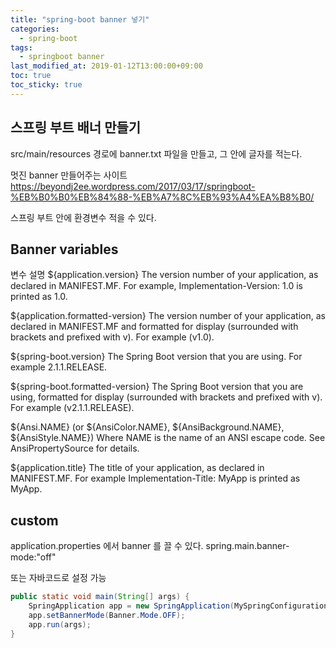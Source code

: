 ```yaml
---
title: "spring-boot banner 넣기"
categories:
  - spring-boot
tags:
  - springboot banner
last_modified_at: 2019-01-12T13:00:00+09:00
toc: true
toc_sticky: true
---
```


## 스프링 부트 배너 만들기

src/main/resources 경로에 banner.txt 파일을 만들고, 그 안에 글자를 적는다.

멋진 banner 만들어주는 사이트
https://beyondj2ee.wordpress.com/2017/03/17/springboot-%EB%B0%B0%EB%84%88-%EB%A7%8C%EB%93%A4%EA%B8%B0/

스프링 부트 안에 환경변수 적을 수 있다.

## Banner variables

변수 설명
${application.version}
The version number of your application, as declared in MANIFEST.MF. For example, Implementation-Version: 1.0 is printed as 1.0.

${application.formatted-version}
The version number of your application, as declared in MANIFEST.MF and formatted for display (surrounded with brackets and prefixed with v). For example (v1.0).

${spring-boot.version}
The Spring Boot version that you are using. For example 2.1.1.RELEASE.

${spring-boot.formatted-version}
The Spring Boot version that you are using, formatted for display (surrounded with brackets and prefixed with v). For example (v2.1.1.RELEASE).

${Ansi.NAME} (or ${AnsiColor.NAME}, ${AnsiBackground.NAME}, ${AnsiStyle.NAME})
Where NAME is the name of an ANSI escape code. See AnsiPropertySource for details.

${application.title}
The title of your application, as declared in MANIFEST.MF. For example Implementation-Title: MyApp is printed as MyApp.

## custom

application.properties 에서 banner 를 끌 수 있다.
spring.main.banner-mode:"off"

또는 자바코드로 설정 가능

```java
public static void main(String[] args) {
	SpringApplication app = new SpringApplication(MySpringConfiguration.class);
	app.setBannerMode(Banner.Mode.OFF);
	app.run(args);
}
```

